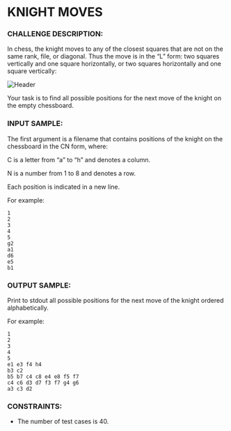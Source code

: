 # KNIGHT MOVES

### CHALLENGE DESCRIPTION:

In chess, the knight moves to any of the closest squares that are not on the same rank, file, or diagonal. Thus the move is in the “L” form: two squares vertically and one square horizontally, or two squares horizontally and one square vertically:

![Header](http://i.imgur.com/01iwsQD.png)

Your task is to find all possible positions for the next move of the knight on the empty chessboard.

### INPUT SAMPLE:

The first argument is a filename that contains positions of the knight on the chessboard in the CN form, where:

C is a letter from “a” to “h” and denotes a column.

N is a number from 1 to 8 and denotes a row.

Each position is indicated in a new line.

For example:

```
1
2
3
4
5
g2
a1
d6
e5
b1
```

### OUTPUT SAMPLE:

Print to stdout all possible positions for the next move of the knight ordered alphabetically.

For example:

```
1
2
3
4
5
e1 e3 f4 h4
b3 c2
b5 b7 c4 c8 e4 e8 f5 f7
c4 c6 d3 d7 f3 f7 g4 g6
a3 c3 d2
```

### CONSTRAINTS:

* The number of test cases is 40.